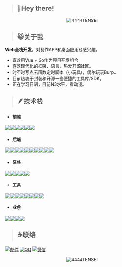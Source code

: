 > ## 👋Hey there!

<p align="center">
<img src="https://count.getloli.com/get/@4444TENSEI?theme=gelbooru" alt="4444TENSEI" />
</p>


> ## 😺关于我

**Web全栈开发**，对制作APP和桌面应用也感兴趣。

- 喜欢用Vue + Go作为项目开发组合
- 喜欢现代化的框架、语言，热爱开源社区。
- 时不时写点云函数定时脚本（小玩具），偶尔玩玩Burp...
- 目前热衷于封装和开源一些便捷的工具库/SDK。
- 正在学习日语，目前N3水平，看动漫。

> ## 🪶技术栈

- #### 前端

<div id="language-web" style="display: flex; align-items: start">
  <img
    src="https://img.shields.io/badge/JavaScript-323330?style=for-the-badge&logo=javascript&logoColor=F7DF1E"
  />
  <img
    src="https://img.shields.io/badge/TypeScript-007ACC?style=for-the-badge&logo=typescript&logoColor=white"
  />
  <img
    src="https://img.shields.io/badge/Vue%20js-35495E?style=for-the-badge&logo=vuedotjs&logoColor=4FC08D"
  />
  <img
    src="https://img.shields.io/badge/nuxt%20js-00DC82?style=for-the-badge&logo=nuxtdotjs&logoColor=white"
  />
  <img
    src="https://img.shields.io/badge/next%20js-000000?style=for-the-badge&logo=nextdotjs&logoColor=white"
  />
  <img
    src="https://img.shields.io/badge/Tailwind_CSS-38B2AC?style=for-the-badge&logo=tailwind-css&logoColor=white"
  />
</div>

- #### 后端

<div id="language-backend" style="display: flex; align-items: start">
  <img
    src="https://img.shields.io/badge/Go-00ADD8?style=for-the-badge&logo=go&logoColor=white"
  />
  <img
    src="https://img.shields.io/badge/Python-FADC5A?style=for-the-badge&logo=python&logoColor=blue"
  />
  <img
    src="https://img.shields.io/badge/Node%20js-64A05A?style=for-the-badge&logo=nodedotjs&logoColor=white"
  />
  <img
    src="https://img.shields.io/badge/PHP-777BB4?style=for-the-badge&logo=php&logoColor=white"
  />
  <br/>
  <img
    src="https://img.shields.io/badge/MySQL-005C84?style=for-the-badge&logo=mysql&logoColor=white"
  />
  <img
    src="https://img.shields.io/badge/Sqlite-003B57?style=for-the-badge&logo=sqlite&logoColor=white"
  />
  <img
    src="https://img.shields.io/badge/MongoDB-4B8961?style=for-the-badge&logo=mongodb&logoColor=white"
  />
  <img
    src="https://img.shields.io/badge/redis-%23DD0031.svg?&style=for-the-badge&logo=redis&logoColor=white"
  />
  <img
    src="https://img.shields.io/badge/Nginx-009639?style=for-the-badge&logo=nginx&logoColor=white"
  />
  <img
    src="https://img.shields.io/badge/Apache-D22128?style=for-the-badge&logo=Apache&logoColor=white"
  />
</div>

- #### 系统

<div id="server" style="display: flex; align-items: start">
  <img
    src="https://img.shields.io/badge/Ubuntu-E95420?style=for-the-badge&logo=ubuntu&logoColor=white"
  />
  <img
    src="https://img.shields.io/badge/Debian-A81D33?style=for-the-badge&logo=debian&logoColor=whites"
  />
  <img
    src="https://img.shields.io/badge/Kali-557C94?style=for-the-badge&logo=kali-linux&logoColor=white"
  />
  <img
    src="https://img.shields.io/badge/Windows-0078D6?style=for-the-badge&logo=windows&logoColor=white"
  />
  <img
    src="https://img.shields.io/badge/Android-3DDC84?style=for-the-badge&logo=android&logoColor=white"
  />
</div>

- #### 工具

<div id="tool-code" style="display: flex; align-items: start">
  <img
    src="https://img.shields.io/badge/VSCode-23a8f2?style=for-the-badge&logo=visual%20studio%20code&logoColor=white"
  />
  <img
    src="https://img.shields.io/badge/PyCharm-1ED28C.svg?&style=for-the-badge&logo=PyCharm&logoColor=white"
  />
  <img
    src="https://img.shields.io/badge/IntelliJ_IDEA-E63C50.svg?style=for-the-badge&logo=intellij-idea&logoColor=white"
  />
  <img
    src="https://img.shields.io/badge/Arduino-0ca1a6?style=for-the-badge&logo=Arduino&logoColor=white"
  />
  <img
    src="https://img.shields.io/badge/burpsuite-423cca?style=for-the-badge&logo=burpsuite&logoColor=white"
  />
  <img
    src="https://img.shields.io/badge/Postman-FF6C37?style=for-the-badge&logo=Postman&logoColor=white"
  />
  <img
    src="https://img.shields.io/badge/pnpm-yellow?style=for-the-badge&logo=pnpm&logoColor=white"
  />
  <img
    src="https://img.shields.io/badge/Vite-826EF8?style=for-the-badge&logo=vite&logoColor=54B0F5"
  />
</div>

- #### 业余

<div id="tool-sys" style="display: flex; align-items: start">
  <img
    src="https://img.shields.io/badge/espressif-E7352C?style=for-the-badge&logo=espressif&logoColor=white"
  />
  <img
    src="https://img.shields.io/badge/Microsoft_Office-D83B01?style=for-the-badge&logo=microsoft-office&logoColor=white"
  />
  <img
    src="https://img.shields.io/badge/Adobe%20Photoshop-31A8FF?style=for-the-badge&logo=Adobe%20Photoshop&logoColor=black"
  />
  <img
    src="https://img.shields.io/badge/Adobe%20after%20affects-CF96FD?style=for-the-badge&logo=Adobe%20after%20effects&logoColor=393665"
  />
</div>


> ## :coffee:联络

[![邮件](https://img.shields.io/badge/Mail-199BE1?style=for-the-badge&logo=gmail&logoColor=white)](mailto:2479757568@qq.com)
[![QQ](https://img.shields.io/badge/QQ-EA1E28?style=for-the-badge&logo=TencentQQ&logoColor=white)](https://testingcf.jsdelivr.net/gh/4444TENSEI/CDN@master/img/contact/qq.webp)
[![微信](https://img.shields.io/badge/WeChat-1CD56C?style=for-the-badge&logo=wechat&logoColor=white)](https://testingcf.jsdelivr.net/gh/4444TENSEI/CDN@master/img/contact/wechat.webp)


<p align="center">
<img src="https://github-readme-stats.vercel.app/api?username=4444TENSEI&show_icons=true&theme=tokyonight" alt="4444TENSEI" />
</p>

